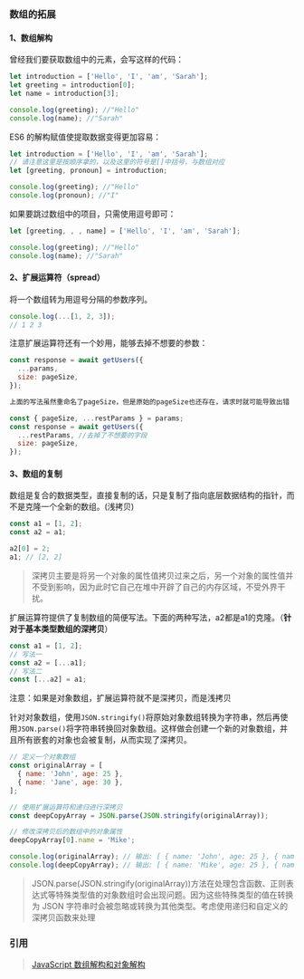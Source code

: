 ### 数组的拓展

#### 1、数组解构

曾经我们要获取数组中的元素，会写这样的代码：

```js
let introduction = ['Hello', 'I', 'am', 'Sarah'];
let greeting = introduction[0];
let name = introduction[3];

console.log(greeting); //"Hello"
console.log(name); //"Sarah"
```

ES6 的解构赋值使提取数据变得更加容易：

```js
let introduction = ['Hello', 'I', 'am', 'Sarah'];
// 请注意这里是按顺序拿的，以及这里的符号是[]中括号，与数组对应
let [greeting, pronoun] = introduction;

console.log(greeting); //"Hello"
console.log(pronoun); //"I"
```

如果要跳过数组中的项目，只需使用逗号即可：

```js
let [greeting, , , name] = ['Hello', 'I', 'am', 'Sarah'];

console.log(greeting); //"Hello"
console.log(name); //"Sarah"
```

#### 2、扩展运算符（spread）

将一个数组转为用逗号分隔的参数序列。

```js
console.log(...[1, 2, 3]);
// 1 2 3
```

注意扩展运算符还有一个妙用，能够去掉不想要的参数：

```js
const response = await getUsers({
  ...params,
  size: pageSize,
});

上面的写法虽然重命名了pageSize，但是原始的pageSize也还存在，请求时就可能导致出错

const { pageSize, ...restParams } = params;
const response = await getUsers({
  ...restParams, //去掉了不想要的字段
  size: pageSize,
});
```

#### 3、数组的复制

数组是复合的数据类型，直接复制的话，只是复制了指向底层数据结构的指针，而不是克隆一个全新的数组。(浅拷贝)

```js
const a1 = [1, 2];
const a2 = a1;

a2[0] = 2;
a1; // [2, 2]
```

> 深拷贝主要是将另一个对象的属性值拷贝过来之后，另一个对象的属性值并不受到影响，因为此时它自己在堆中开辟了自己的内存区域，不受外界干扰。

扩展运算符提供了复制数组的简便写法。下面的两种写法，a2都是a1的克隆。（**针对于基本类型数组的深拷贝**）

```js
const a1 = [1, 2];
// 写法一
const a2 = [...a1];
// 写法二
const [...a2] = a1;
```

注意：如果是对象数组，扩展运算符就不是深拷贝，而是浅拷贝

针对对象数组，使用`JSON.stringify()`将原始对象数组转换为字符串，然后再使用`JSON.parse()`将字符串转换回对象数组。这样做会创建一个新的对象数组，并且所有嵌套的对象也会被复制，从而实现了深拷贝。

```js
// 定义一个对象数组
const originalArray = [
  { name: 'John', age: 25 },
  { name: 'Jane', age: 30 },
];

// 使用扩展运算符和递归进行深拷贝
const deepCopyArray = JSON.parse(JSON.stringify(originalArray));

// 修改深拷贝后的数组中的对象属性
deepCopyArray[0].name = 'Mike';

console.log(originalArray); // 输出: [ { name: 'John', age: 25 }, { name: 'Jane', age: 30 } ]
console.log(deepCopyArray); // 输出: [ { name: 'Mike', age: 25 }, { name: 'Jane', age: 30 } ]
```

> JSON.parse(JSON.stringify(originalArray))方法在处理包含函数、正则表达式等特殊类型值的对象数组时会出现问题。因为这些特殊类型的值在转换为 JSON 字符串时会被忽略或转换为其他类型。考虑使用递归和自定义的深拷贝函数来处理

### 引用

> [JavaScript 数组解构和对象解构](https://www.freecodecamp.org/chinese/news/array-and-object-destructuring-in-javascript/)
